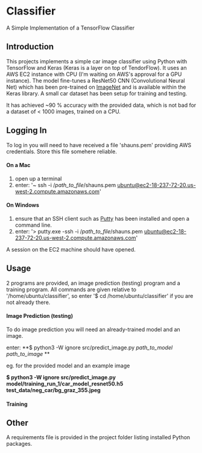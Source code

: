 # Classifier
A Simple Implementation of a TensorFlow Classifier

## Introduction
This projects implements a simple car image classifier using Python with TensorFlow and Keras (Keras is a layer on top of TendorFlow). It uses an AWS EC2 instance with CPU (I'm waiting on AWS's approval for a GPU instance). The model fine-tunes a ResNet50 CNN (Convolutional Neural Net) which has been pre-trained on [ImageNet](http://www.image-net.org/) and is available within the Keras library. A small car dataset has been setup for training and testing.

It has achieved ~90 % accuracy with the provided data, which is not bad for a dataset of < 1000 images, trained on a CPU.

## Logging In
To log in you will need to have received a file 'shauns.pem' providing AWS credentials. Store this file somehere reliable.

#### On a Mac 
1. open up a terminal
2. enter: '~ ssh -i /*path_to_file*/shauns.pem ubuntu@ec2-18-237-72-20.us-west-2.compute.amazonaws.com'
#### On Windows 
1. ensure that an SSH client such as [Putty](https://www.putty.org/) has been installed and open a command line.
2. enter: '> putty.exe -ssh -i /*path_to_file*/shauns.pem ubuntu@ec2-18-237-72-20.us-west-2.compute.amazonaws.com'

A session on the EC2 machine should have opened.

## Usage
2 programs are provided, an image prediction (testing) program and a training program.
All commands are given relative to '/home/ubuntu/classifier', so enter '$ cd /home/ubuntu/classifier' if you are not already there.

#### Image Prediction (testing)
To do image prediction you will need an already-trained model and an image.

enter: **$ python3 -W ignore src/predict_image.py *path_to_model* *path_to_image* **

eg. for the provided model and an example image

**$ python3 -W ignore src/predict_image.py model/training_run_1/car_model_resnet50.h5 test_data/neg_car/bg_graz_355.jpeg**

#### Training


## Other
A requirements file is provided in the project folder listing installed Python packages.

